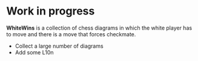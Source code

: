 Work in progress
================

**WhiteWins** is a collection of chess diagrams in which the white player has to move and there is a move that forces checkmate.

* Collect a large number of diagrams
* Add some L10n
